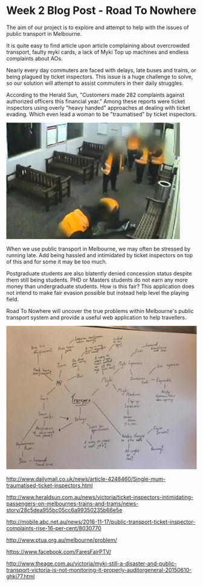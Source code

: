  
#    Week 2 Blog Post - Road To Nowhere
 
The aim of our project is to explore and attempt to help with the issues of public transport in Melbourne.

It is quite easy to find article upon article complaining about overcrowded transport, faulty myki cards, a lack of Myki Top up machines and endless complaints about AOs.

Nearly every day commuters are faced with delays, late buses and trains, or being plagued by ticket inspectors. This issue is a huge challenge to solve, so our solution will attempt to assist commuters in their daily struggles.

According to the Herald Sun, "Customers made 282 complaints against authorized officers this financial year." Among these reports were ticket inspectors using overly "heavy handed" approaches at dealing with ticket evading. Which even lead a woman to be "traumatised" by ticket inspectors.

![description](images/blog/week2/heavyhanded.jpg)

When we use public transport in Melbourne, we may often be stressed by running late. Add being hassled and intimidated by ticket inspectors on top of this and for some it may be too much.

Postgraduate students are also blatently denied concession status despite them still being students. PHD or Masters students do not earn any more money than undergraduate students. How is this fair? This application does not intend to make fair evasion possible but instead help level the playing field.

Road To Nowhere will uncover the true problems within Melbourne's public transport system and provide a useful web application to help travellers.

![description](images/blog/week2/mindmap.jpg)


http://www.dailymail.co.uk/news/article-4248460/Single-mum-traumatised-ticket-inspectors.html

http://www.heraldsun.com.au/news/victoria/ticket-inspectors-intimidating-passengers-on-melbournes-trains-and-trams/news-story/28c5dea955bc05cc6a99350235b66e5e

http://mobile.abc.net.au/news/2016-11-17/public-transport-ticket-inspector-complaints-rise-16-per-cent/8030770

http://www.ptua.org.au/melbourne/problem/

https://www.facebook.com/FaresFairPTV/

http://www.theage.com.au/victoria/myki-still-a-disaster-and-public-transport-victoria-is-not-monitoring-it-properly-auditorgeneral-20150610-ghkj77.html
